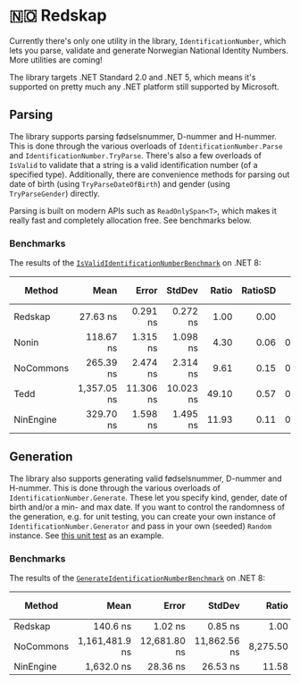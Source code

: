 # 🇳🇴 Redskap

Currently there's only one utility in the library, `IdentificationNumber`, which lets you parse, validate and generate Norwegian National Identity Numbers. More utilities are coming!

The library targets .NET Standard 2.0 and .NET 5, which means it's supported on pretty much any .NET platform still supported by Microsoft.

## Parsing

The library supports parsing fødselsnummer, D-nummer and H-nummer. This is done through the various overloads of `IdentificationNumber.Parse` and `IdentificationNumber.TryParse`.
There's also a few overloads of `IsValid` to validate that a string is a valid identification number (of a specified type).
Additionally, there are convenience methods for parsing out date of birth (using `TryParseDateOfBirth`) and gender (using `TryParseGender`) directly.

Parsing is built on modern APIs such as `ReadOnlySpan<T>`, which makes it really fast and completely allocation free. See benchmarks below.

### Benchmarks

The results of the [`IsValidIdentificationNumberBenchmark`](https://github.com/khellang/Redskap/blob/main/perf/Redskap.Benchmarks/IsValidIdentificationNumberBenchmark.cs) on .NET 8:

| Method    | Mean        | Error     | StdDev    | Ratio | RatioSD | Gen0   | Allocated | Alloc Ratio |
|---------- |------------:|----------:|----------:|------:|--------:|-------:|----------:|------------:|
| Redskap   |    27.63 ns |  0.291 ns |  0.272 ns |  1.00 |    0.00 |      - |         - |          NA |
| Nonin     |   118.67 ns |  1.315 ns |  1.098 ns |  4.30 |    0.06 | 0.0315 |     264 B |          NA |
| NoCommons |   265.39 ns |  2.474 ns |  2.314 ns |  9.61 |    0.15 | 0.0458 |     384 B |          NA |
| Tedd      | 1,357.05 ns | 11.306 ns | 10.023 ns | 49.10 |    0.57 | 0.2995 |    2512 B |          NA |
| NinEngine |   329.70 ns |  1.598 ns |  1.495 ns | 11.93 |    0.11 | 0.0153 |     128 B |          NA |

## Generation

The library also supports generating valid fødselsnummer, D-nummer and H-nummer.
This is done through the various overloads of `IdentificationNumber.Generate`. These let you specify kind, gender, date of birth and/or a min- and max date.
If you want to control the randomness of the generation, e.g. for unit testing, you can create your own instance of `IdentificationNumber.Generator` and pass in your own (seeded) `Random` instance. See [this unit test](https://github.com/khellang/Redskap/blob/b2b6ae87542825d379793ef6c8b1508012786616/test/Redskap.Tests/IdentificationNumberTests.cs#L43-L61) as an example.

### Benchmarks

The results of the [`GenerateIdentificationNumberBenchmark`](https://github.com/khellang/Redskap/blob/main/perf/Redskap.Benchmarks/GenerateIdentificationNumberBenchmark.cs) on .NET 8:

| Method    | Mean           | Error        | StdDev       | Ratio    | RatioSD | Gen0    | Gen1   | Allocated | Alloc Ratio |
|---------- |---------------:|-------------:|-------------:|---------:|--------:|--------:|-------:|----------:|------------:|
| Redskap   |       140.6 ns |      1.02 ns |      0.85 ns |     1.00 |    0.00 |       - |      - |         - |          NA |
| NoCommons | 1,161,481.9 ns | 12,681.80 ns | 11,862.56 ns | 8,275.50 |   80.83 | 66.4063 | 7.8125 |  566769 B |          NA |
| NinEngine |     1,632.0 ns |     28.36 ns |     26.53 ns |    11.58 |    0.19 |  0.3681 |      - |    3092 B |          NA |
